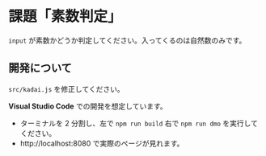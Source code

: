 # 課題「素数判定」

`input` が素数かどうか判定してください。入ってくるのは自然数のみです。

## 開発について

`src/kadai.js` を修正してください。

**Visual Studio Code** での開発を想定しています。

- ターミナルを 2 分割し、左で `npm run build` 右で `npm run dmo` を実行してください。
- http://localhost:8080 で実際のページが見れます。
